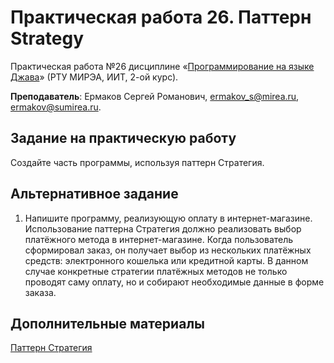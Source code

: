 # Практическая работа 26. Паттерн Strategy
Практическая работа №26 дисциплине «[Программирование на языке Джава](https://online-edu.mirea.ru/course/view.php?id=4053)» (РТУ МИРЭА, ИИТ, 2-ой курс).

**Преподаватель**: Ермаков Сергей Романович, ermakov_s@mirea.ru, ermakov@sumirea.ru.

## Задание на практическую работу

Создайте часть программы, используя паттерн Стратегия.

## Альтернативное задание

1. Напишите программу, реализующую оплату в интернет-магазине. Использование паттерна Стратегия должно реализовать выбор платёжного метода в интернет-магазине. Когда пользователь сформировал заказ, он получает выбор из нескольких платёжных средств: электронного кошелька или кредитной карты. В данном случае конкретные стратегии платёжных методов не только проводят саму оплату, но и собирают необходимые данные в форме заказа. 

## Дополнительные материалы

[Паттерн Стратегия](https://javarush.ru/groups/posts/2271-pattern-proektirovanija-strategija)
